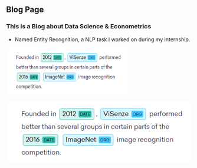 ## Blog Page

### This is a Blog about Data Science & Econometrics

- Named Entity Recognition, a NLP task I worked on during my internship.

<a href = "ner">
<img src="/images/ner.PNG" alt="HTML5 Icon" style="width:328px;height:128px;",align ="center">
<a/>

![image](https://github.com/ArmandGiraud/ArmandGiraud.github.io/blob/master/images/ner.PNG)


